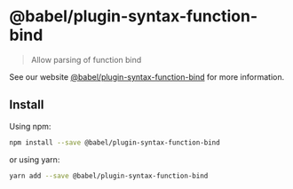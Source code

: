 # @babel/plugin-syntax-function-bind

> Allow parsing of function bind

See our website [@babel/plugin-syntax-function-bind](https://babeljs.io/docs/en/next/babel-plugin-syntax-function-bind.html) for more information.

## Install

Using npm:

```sh
npm install --save @babel/plugin-syntax-function-bind
```

or using yarn:

```sh
yarn add --save @babel/plugin-syntax-function-bind
```
